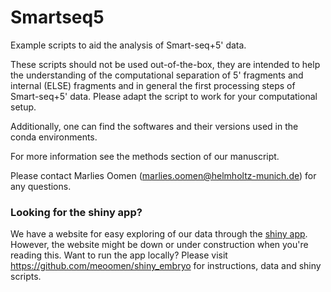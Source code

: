 # Smartseq5
Example scripts to aid the analysis of Smart-seq+5' data. 

These scripts should not be used out-of-the-box, they are intended to help the understanding of the computational separation of 5' fragments and internal (ELSE) fragments and in general the first processing steps of Smart-seq+5' data. Please adapt the script to work for your computational setup.

Additionally, one can find the softwares and their versions used in the conda environments. 

For more information see the methods section of our manuscript.

Please contact Marlies Oomen (marlies.oomen@helmholtz-munich.de) for any questions.

### Looking for the shiny app? 
We have a website for easy exploring of our data through the [shiny app](https://embryo.helmholtz-munich.de/shiny_embryo/). 
However, the website might be down or under construction when you're reading this. Want to run the app locally? Please visit https://github.com/meoomen/shiny_embryo for instructions, data and shiny scripts. 


